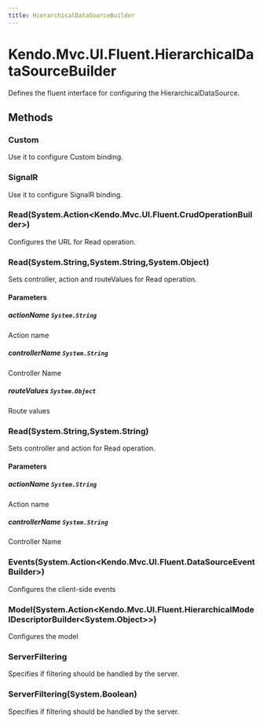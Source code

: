 ```yaml
---
title: HierarchicalDataSourceBuilder
---
```


# Kendo.Mvc.UI.Fluent.HierarchicalDataSourceBuilder
Defines the fluent interface for configuring the HierarchicalDataSource.




## Methods


### Custom
Use it to configure Custom binding.





### SignalR
Use it to configure SignalR binding.





### Read(System.Action\<Kendo.Mvc.UI.Fluent.CrudOperationBuilder\>)
Configures the URL for Read operation.





### Read(System.String,System.String,System.Object)
Sets controller, action and routeValues for Read operation.


#### Parameters

##### actionName `System.String`
Action name

##### controllerName `System.String`
Controller Name

##### routeValues `System.Object`
Route values





### Read(System.String,System.String)
Sets controller and action for Read operation.


#### Parameters

##### actionName `System.String`
Action name

##### controllerName `System.String`
Controller Name





### Events(System.Action\<Kendo.Mvc.UI.Fluent.DataSourceEventBuilder\>)
Configures the client-side events





### Model(System.Action\<Kendo.Mvc.UI.Fluent.HierarchicalModelDescriptorBuilder\<System.Object\>\>)
Configures the model





### ServerFiltering
Specifies if filtering should be handled by the server.





### ServerFiltering(System.Boolean)
Specifies if filtering should be handled by the server.






